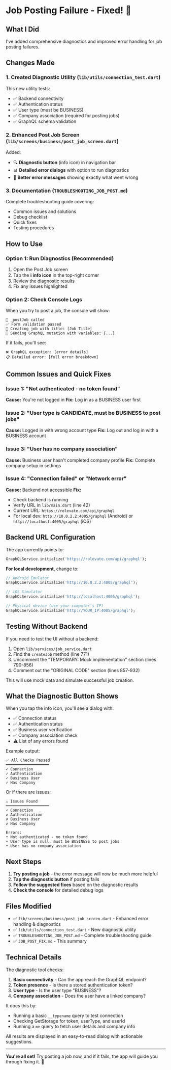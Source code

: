 # Job Posting Failure - Fixed! 🔧

## What I Did

I've added comprehensive diagnostics and improved error handling for job posting failures.

## Changes Made

### 1. Created Diagnostic Utility (`lib/utils/connection_test.dart`)
This new utility tests:
- ✅ Backend connectivity
- ✅ Authentication status  
- ✅ User type (must be BUSINESS)
- ✅ Company association (required for posting jobs)
- ✅ GraphQL schema validation

### 2. Enhanced Post Job Screen (`lib/screens/business/post_job_screen.dart`)
Added:
- 🔍 **Diagnostic button** (info icon) in navigation bar
- 📊 **Detailed error dialogs** with option to run diagnostics
- 🎯 **Better error messages** showing exactly what went wrong

### 3. Documentation (`TROUBLESHOOTING_JOB_POST.md`)
Complete troubleshooting guide covering:
- Common issues and solutions
- Debug checklist
- Quick fixes
- Testing procedures

## How to Use

### Option 1: Run Diagnostics (Recommended)
1. Open the Post Job screen
2. Tap the **ℹ️ info icon** in the top-right corner
3. Review the diagnostic results
4. Fix any issues highlighted

### Option 2: Check Console Logs
When you try to post a job, the console will show:
```
🚀 _postJob called
✅ Form validation passed
📝 Creating job with title: [Job Title]
📡 Sending GraphQL mutation with variables: {...}
```

If it fails, you'll see:
```
❌ GraphQL exception: [error details]
📋 Detailed error: [full error breakdown]
```

## Common Issues and Quick Fixes

### Issue 1: "Not authenticated - no token found"
**Cause:** You're not logged in
**Fix:** Log in as a BUSINESS user first

### Issue 2: "User type is CANDIDATE, must be BUSINESS to post jobs"
**Cause:** Logged in with wrong account type
**Fix:** Log out and log in with a BUSINESS account

### Issue 3: "User has no company association"
**Cause:** Business user hasn't completed company profile
**Fix:** Complete company setup in settings

### Issue 4: "Connection failed" or "Network error"
**Cause:** Backend not accessible
**Fix:** 
- Check backend is running
- Verify URL in `lib/main.dart` (line 42)
- Current URL: `https://rolevate.com/api/graphql`
- For local dev: `http://10.0.2.2:4005/graphql` (Android) or `http://localhost:4005/graphql` (iOS)

## Backend URL Configuration

The app currently points to:
```dart
GraphQLService.initialize('https://rolevate.com/api/graphql');
```

**For local development**, change to:
```dart
// Android Emulator
GraphQLService.initialize('http://10.0.2.2:4005/graphql');

// iOS Simulator  
GraphQLService.initialize('http://localhost:4005/graphql');

// Physical device (use your computer's IP)
GraphQLService.initialize('http://YOUR_IP:4005/graphql');
```

## Testing Without Backend

If you need to test the UI without a backend:

1. Open `lib/services/job_service.dart`
2. Find the `createJob` method (line 771)
3. Uncomment the "TEMPORARY: Mock implementation" section (lines 790-856)
4. Comment out the "ORIGINAL CODE" section (lines 857-932)

This will use mock data and simulate successful job creation.

## What the Diagnostic Button Shows

When you tap the info icon, you'll see a dialog with:
- ✅ Connection status
- ✅ Authentication status
- ✅ Business user verification
- ✅ Company association check
- ⚠️ List of any errors found

Example output:
```
✅ All Checks Passed
━━━━━━━━━━━━━━━━━━━
✓ Connection
✓ Authentication
✓ Business User
✓ Has Company
```

Or if there are issues:
```
⚠️ Issues Found
━━━━━━━━━━━━━━━━━━━
✓ Connection
✗ Authentication
✗ Business User
✗ Has Company

Errors:
• Not authenticated - no token found
• User type is null, must be BUSINESS to post jobs
• User has no company association
```

## Next Steps

1. **Try posting a job** - the error message will now be much more helpful
2. **Tap the diagnostic button** if posting fails
3. **Follow the suggested fixes** based on the diagnostic results
4. **Check the console** for detailed debug logs

## Files Modified

- ✅ `lib/screens/business/post_job_screen.dart` - Enhanced error handling & diagnostics
- ✅ `lib/utils/connection_test.dart` - New diagnostic utility
- ✅ `TROUBLESHOOTING_JOB_POST.md` - Complete troubleshooting guide
- ✅ `JOB_POST_FIX.md` - This summary

## Technical Details

The diagnostic tool checks:

1. **Basic connectivity** - Can the app reach the GraphQL endpoint?
2. **Token presence** - Is there a stored authentication token?
3. **User type** - Is the user type "BUSINESS"?
4. **Company association** - Does the user have a linked company?

It does this by:
- Running a basic `__typename` query to test connection
- Checking GetStorage for token, userType, and userId
- Running a `me` query to fetch user details and company info

All results are displayed in an easy-to-read dialog with actionable suggestions.

---

**You're all set!** Try posting a job now, and if it fails, the app will guide you through fixing it. 🚀
